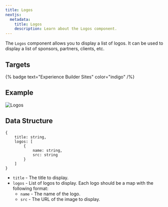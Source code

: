 ```yaml
---
title: Logos
nextjs:
  metadata:
    title: Logos
    description: Learn about the Logos component.
---
```


The `Logos` component allows you to display a list of logos. It can be used
to display a list of sponsors, partners, clients, etc.

## Targets

{% badge text="Experience Builder Sites" color="indigo" /%}

## Example

![Logos](./../../assets/components/logos/logos.png)

## Data Structure

```
{
    title: string,
    logos: [
        {
            name: string,
            src: string
        }
    ]
}
```

- `title` - The title to display.
- `logos` - List of logos to display. Each logo should be a map with the following format:
    - `name` - The name of the logo.
    - `src` - The URL of the image to display.

